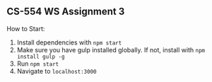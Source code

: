 ## CS-554 WS Assignment 3

How to Start:

1. Install dependencies with `npm start`
2. Make sure you have gulp installed globally. If not, install with `npm install gulp -g`
3. Run `npm start`
4. Navigate to `localhost:3000`
